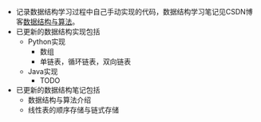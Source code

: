 - 记录数据结构学习过程中自己手动实现的代码，数据结构学习笔记见CSDN博客[数据结构与算法](https://blog.csdn.net/qq_24831889/article/category/9372231)。
- 已更新的数据结构实现包括
  - Python实现
    - 数组
    - 单链表，循环链表，双向链表
  - Java实现
    - TODO
- 已更新的数据结构笔记包括
  - 数据结构与算法介绍
  - 线性表的顺序存储与链式存储
